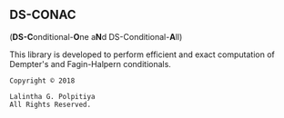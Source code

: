 ## DS-CONAC
(**DS-C**onditional-**O**ne a**N**d DS-Conditional-**A**ll)

This library is developed to perform efficient and exact computation of Dempter's and Fagin-Halpern conditionals.



```
Copyright © 2018

Lalintha G. Polpitiya 
All Rights Reserved.
```
